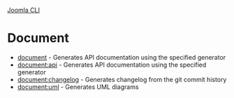 [Joomla CLI](../index.md)
# Document

- [document](document.md) - Generates API documentation using the specified generator
- [document:api](api.md) - Generates API documentation using the specified generator
- [document:changelog](changelog.md) - Generates changelog from the git commit history
- [document:uml](uml.md) - Generates UML diagrams
